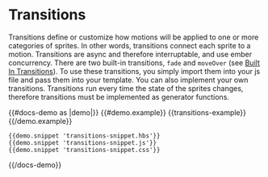 # Transitions

Transitions define or customize how motions will be applied to one or more categories of sprites. In other words, transitions connect each sprite to a motion. Transitions are async and therefore interruptable, and use ember concurrency. There are two built-in transitions, `fade` and `moveOver` (see [Built In Transitions](../docs/built-in-transitions)). To use these transitions, you simply import them into your js file and pass them into your template. You can also implement your own transitions. Transitions run every time the state of the sprites changes, therefore transitions must be implemented as generator functions. 

{{#docs-demo as |demo|}}
    {{#demo.example}}
      {{transitions-example}}
    {{/demo.example}}

    {{demo.snippet 'transitions-snippet.hbs'}}
    {{demo.snippet 'transitions-snippet.js'}}
    {{demo.snippet 'transitions-snippet.css'}}
{{/docs-demo}}




